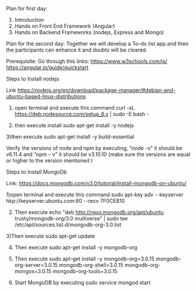 Plan for first day:

1)	Introduction 
2)	Hands on Front End Framework (Angular)
3)	Hands on Backend Frameworks (nodejs, Express and Mongo)

Plan for the second day:
       Together we will develop a To-do list app and then the participants can enhance it and doubts will be cleared. 


Prerequisite:
Go through this links:
 https://www.w3schools.com/js/
 https://angular.io/guide/quickstart




Steps to Install nodejs

Link
https://nodejs.org/en/download/package-manager/#debian-and-ubuntu-based-linux-distributions

1) open terminal and execute this command
     curl -sL https://deb.nodesource.com/setup_6.x | sudo -E bash -

2) then execute
     install sudo apt-get install -y nodejs

3)then execute
     sudo apt-get install -y build-essential

Verify the versions of node and npm by executing, “node -v”  it should be v6.11.4  and “npm – v” it should be v3.10.10 (make sure the versions are equal or higher to the version mentioned )


Steps to Install MongoDb 

Link:
https://docs.mongodb.com/v3.0/tutorial/install-mongodb-on-ubuntu/

1)open terminal and execute this command 
   sudo apt-key adv --keyserver hkp://keyserver.ubuntu.com:80 --recv 7F0CEB10

2) Then execute
         echo "deb http://repo.mongodb.org/apt/ubuntu trusty/mongodb-org/3.0 multiverse" | sudo tee /etc/apt/sources.list.d/mongodb-org-3.0.list

3)Then execute
sudo apt-get update

4) Then execute
sudo apt-get install -y mongodb-org

5) Then execute
sudo apt-get install -y mongodb-org=3.0.15 mongodb-org-server=3.0.15 mongodb-org-shell=3.0.15 mongodb-org-mongos=3.0.15 mongodb-org-tools=3.0.15

6) Start MongoDB by executing
   sudo service mongod start
